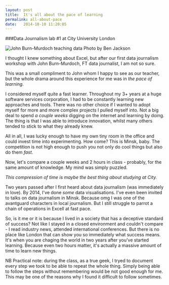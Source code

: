 ```yaml
---
layout: post
title:  It's all about the pace of learning
permalink: all-about-pace
date:   2014-10-10 11:20:05
---
```

###Data Journalism lab #1 at City University London

![John Burn-Murdoch teaching data](https://dl.dropboxusercontent.com/u/80627489/krystinashveda.com/IMG-20141024-WA0004.jpg)
Photo by Ben Jackson

I thought I knew something about Excel, but after our first data journalism workshop with John Burn-Murdoch, FT data journalist, I am not so sure. 

This was a small compliment to John whom I happy to see as our teacher, but the whole drama around this experience for me was in *the pace of learning*.

I considered myself quite a fast learner. Throughout my 3+ years at a huge software services corporation, I had to be constantly learning new approaches and tools. There was no other choice if I wanted to adopt myself for more and more complex projects I pulled myself into. Not a big deal to spend *a couple weeks* digging on the internet and learning by doing. The thing is that I was able to introduce innovation, whilst many others tended to stick to what they already knew.

 All in all, I was lucky enough to have my own tiny room in the office and could invest time into experimenting. How come? This is Minsk, baby. The competition is not high enough to push you not only do cool things but also do them *fast*.

 Now, let's compare a couple weeks and 2 hours in class - probably, for the same amount of knowledge. My mind was simply puzzled.

 *This compression of time is maybe the best thing about studying at City.* 

 Two years passed after I first heard about data journalism (was immediately in love). By 2014, I've done *some* data visualisations. I've even been invited to talks on data journalism in Minsk. Because omg I was one of the avantguard characters in local journalism. But I still struggle to parrot a chain of operations in Excell at fast pace. 

 So, is it me or it is because I lived in a society that has a deceptive standard of success? Not like I stayed in a closed environment and couldn't compare - I read industry news, attended international conferences. But there is no place like London that can show you so immediately what success means. It's when you are chaging the world in two years after you've started learning. Because even two hours matter, it's actually a massive amount of time to learn new things.

 NB Practical note: during the class, as a true geek, I tryed to document every step we took to be able to repeat the whole thing. Simply being able to follow the steps without remembering would be not good enough for me. This may be one of the reasons why I found it difficult to follow sometimes.